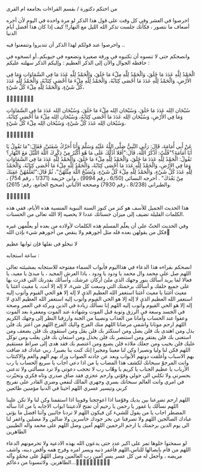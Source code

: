 من اختكم دكتورة / بقسم القراءات بجامعة ام القرى

احرصوا في العشر وفي كل وقت على قول هذا الذكر لو مرة واحدة في اليوم لأن أجره أضعاف ما نتصور ، فكأنك جلست تذكر الله الليل مع النهار!! كيف إذا كان هذا أفضل أيام الدنيا 


واحرصوا عند قولكم لهذا الذكر أن تتدبروا وتتمعنوا فيه ..


وانصحكم حتى لا تنسوه أن تكتبوه  في ورقة صغيرة وتضعوه في جيوبكم..أو انسخوه في حافظة الجوال 
والآن إلى الذكر العظيم : وإليكم الذكر سهلته عليكم :

الْحَمْدُ لِلَّهِ عَدَدَ مَا خَلَقَ، وَالْحَمْدُ لِلَّهِ مِلْءَ مَا خَلَقَ، وَالْحَمْدُ لِلَّهِ عَدَدَ مَا فِي السَّمَاوَاتِ وَمَا فِي الأَرْضِ، وَالْحَمْدُ لِلَّهِ عَدَدَ مَا أَحْصَى كِتَابُهُ، وَالْحَمْدُ لِلَّهِ مِلْءَ مَا أَحْصَى كِتَابُهُ، وَالْحَمْدُ لِلَّهِ عَدَدَ كُلِّ شَيْءٍ، وَالْحَمْدُ لِلَّهِ مِلْءَ كُلِّ شَيْءٍ،

🌸🌸🌸🌸🌸🌸🌸🌸
 
سُبْحَان الِله عَدَدَ مَا خَلَقَ، وَسُبْحَان الِله مِلْءَ مَا خَلَقَ، وَسُبْحَان الِله عَدَدَ مَا فِي السَّمَاوَاتِ وَمَا فِي الأَرْضِ، وَسُبْحَان الِله عَدَدَ مَا أَحْصَى كِتَابُهُ، وَسُبْحَان الِله مِلْءَ مَا أَحْصَى كِتَابُهُ، وَسُبْحَان الِله عَدَدَ كُلِّ شَيْءٍ، وَسُبْحَان الِله مِلْءَ كُلِّ شَيْءٍ،

🌸🌸🌸🌸🌸🌸🌸🌸

عَنْ أَبِي أُمَامَةَ، قَالَ: رَآنِي النَّبِيُّ صَلَّى اللَّهُ عَلَيْهِ وَسَلَّمَ وَأَنَا أُحَرِّكُ شَفَتَيَّ، فَقَالَ:"مَا تَقُولُ يَا أَبَا أُمَامَةَ؟"قُلْتُ: أَذْكُرُ اللَّهَ، قَالَ:"أَفَلا أَدُلُّكَ عَلَى مَا هُوَ أَكْثَرُ مِنْ ذِكْرِكَ اللَّهَ اللَّيْلَ مَعَ النَّهَارِ؟ تَقُولُ: الْحَمْدُ لِلَّهِ عَدَدَ مَا خَلَقَ، وَالْحَمْدُ لِلَّهِ مِلْءَ مَا خَلَقَ، وَالْحَمْدُ لِلَّهِ عَدَدَ مَا فِي السَّمَاوَاتِ وَمَا فِي الأَرْضِ، وَالْحَمْدُ لِلَّهِ عَدَدَ مَا أَحْصَى كِتَابُهُ، وَالْحَمْدُ لِلَّهِ مِلْءَ مَا أَحْصَى كِتَابُهُ، وَالْحَمْدُ لِلَّهِ عَدَدَ كُلِّ شَيْءٍ، وَالْحَمْدُ لِلَّهِ مِلْءَ كُلِّ شَيْءٍ، وَتُسَبِّحُ اللَّهَ مِثْلَهُنَّ"، ثُمَّ قَالَ:"تُعَلِّمُهُنَّ عَقِبَكَ مِنْ بَعْدَكَ"
. أخرجه النسائى (6/50 ، رقم 9994) ، وابن خزيمة (1/371 ، رقم 754) ، والطبرانى (8/238 ، رقم 7930) وصححه الألباني (صحيح الجامع، رقم: 2615).

🍂🍂🍂🍂🍂🍂🍂

هذا الحديث الجميل للأسف هو كنز من كنوز السنة النبوية المنسية هذه الأيام، ففي هذه الكلمات القليلة تضيف إلى ميزان حسناتك عددا لا يحصيه إلا الله تعالى من الحسنات. 

وفي الحديث الحثّ على أن يعلّم المسلم هذه الكلمات لأولاده من بعده أو يعلِّمهن غيره فكل من يقولهن بعده فله مثل أجورهم ولا ينقص من أجورهم شيء بإذن الله🍁


لا تبخلو فى نقلها فإن ثوابها عظيم

ساعة استجابه :

انصحكم بقراءه هذا الدعاء في هذااليوم فأبواب السماء مفتوحه للاستجابه بمشيئته تعالى
اللهم صل على محمد وال محمد
يا ودود يا ودود ، ياذا العرش المجيد ، يا مبدئ يا معيد، يا فعالا لما يريد
أسألك بنور وجهك الذي ملئ أركان عرشك، وأسألك بقدرتك التي قدرت بها على جميع خلقك
و أسألك برحمتك التي وسعت كل شيء، لا إله إلا أنت،
يا مغيث أغثنا
يا مغيث أغثنا
يا مغيث أغثنا
استغفر الله العظيم الذي لا إله إلا هو الحي القيوم وأتوب إليه
استغفر الله العظيم الذي لا إله إلا هو الحي القيوم وأتوب إليه
استغفر الله العظيم الذي لا إله إلا هو الحي القيوم وأتوب إليه
اللهم إنا نسألك
زيادة في الدين
وبركة في العمر
وصحة في الجسد
وسعة في الرزق
وتوبة قبل الموت
وشهادة عند الموت
ومغفرة بعد الموت
وعفوا عند الحساب
وأمانا من العذاب
ونصيبا من الجنة
وارزقنا النظر إلى وجهك الكريم
اللهم ارحم موتانا واشفي مرضانا
اللهم منك الفرج واليك الفرج
اللهم من اعتز بك فلن يذل
ومن اهتدى بك فلن يضل
ومن استكثر بك فلن يقل
ومن استقوى بك فلن يضعف
ومن استغنى بك فلن يفتقر
ومن استنصر بك فلن يخذل
ومن استعان بك فلن يغلب
ومن توكل عليك فلن يخيب
ومن جعلك ملاذه فلن يضيع
ومن اعتصم بك فقد هدى إلى صراط مستقيم
اللهم فكن لنا وليا ونصيرا
وكن لنا معينا ومجيرا
إنك كنت بنا بصيرا.
ربي عبادك قد ضاقت بهم الاسباب
وأغلقت دونهم الأبواب
وبعد عن جادته الصواب
وزاد بهم الهم والغم والاكتئاب
وانت المرجوّ سبحانك لكشف هذا المصاب
يا من اذا دعي اجاب
يا سريع الحساب
يا رب الأرباب
يا عظيم الجناب
يا كريم يا وهّاب
رب لا تحجب دعوتي
ولا ترد مسألتي
ولا تدعني بحسرتي
ولا تكلني الى حولي وقوّتي
وارحم عجزي
فقد ضاق صدري
وتاه فكري
وتحيّرت في امري
وانت العالم سبحانك بسري وجهري
المالك لنفعي وضري
القادر على تفريج كربي
وتيسير عسري
اللهم احينا في الدنيا مؤمنين طائعين

اللهم ارحم تضرعنا بين يديك
وقوّمنا اذا اعوججنا
وقوينا اذا استقمنا
وكن لنا ولا تكن علينا
اللهم نسألك يا غفور يا رحمن يا رحيم
أن تفتح لأدعيتنا ابواب الاجابه
يا من اذا سأله المضطر اجاب
يا من يقول للشيء كن فيكون
اللهم لا تردنا خائبين
وآتنا افضل ما يؤتى عبادك الصالحين
اللهم ولا تصرفنا عن بحر جودك خاسرين
ولا ضالين ولا مضلين
واغفر لنا الى يوم الدين
برحمتك يا ارحم الرحمين
اللهم آمين وصل اللهم على محمد واله الطيبين الطاهرين 

لو سمحتوا خلوها تمر على اكبر عدد حتى يدعون الله بهذه الادعية ولا تحرمونهم الدعاء
اللهم من قام بايصالها للناس،اللهم فأغفر ذنبه ويسر امره وفرج همه وأقض دينه، واشف مريضه ، وأجعل له من كل عسر يسر آمين رب العالمين وصل اللهُمَّ على محمّدٍٍ وآله الطاهرين. ولاتنسونا من  دعاكم...🌾🌾🌾🍓🍓🍓🍓🍓🍓🍓
